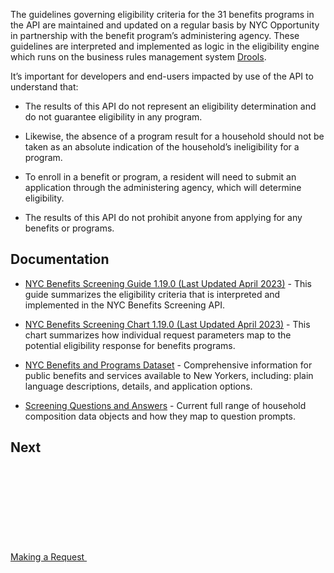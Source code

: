 The guidelines governing eligibility criteria for the 31 benefits programs in the API are maintained and updated on a regular basis by NYC Opportunity in partnership with the benefit program’s administering agency. These guidelines are interpreted and implemented as logic in the eligibility engine which runs on the business rules management system <a href="http://drools.org/" target="_blank">Drools</a>.

It’s important for developers and end-users impacted by use of the API to understand that:

* The results of this API do not represent an eligibility determination and do not guarantee eligibility in any program.

* Likewise, the absence of a program result for a household should not be taken as an absolute indication of the household’s ineligibility for a program.

* To enroll in a benefit or program, a resident will need to submit an application through the administering agency, which will determine eligibility.

* The results of this API do not prohibit anyone from applying for any benefits or programs.

## Documentation

* <a href="https://github.com/CityOfNewYork/screeningapi-docs/blob/60c5674774b7b091bfa492cfaddefde7c613b734/NYC_Benefits_Screening_Guide_1.19.0.pdf" target="_blank">NYC Benefits Screening Guide 1.19.0 (Last Updated April 2023)</a> - This guide summarizes the eligibility criteria that is interpreted and implemented in the NYC Benefits Screening API.

* <a href='https://github.com/CityOfNewYork/screeningapi-docs/blob/60c5674774b7b091bfa492cfaddefde7c613b734/NYC_Benefits_Screening_Chart_1.19.0.pdf' data-js='track' data-track-key='Benefits Screening Chart' data-track-data='[{"event":"benefits-screening-chart"}]' target='_blank' rel="nofollow noopener">NYC Benefits Screening Chart 1.19.0 (Last Updated April 2023)</a> - This chart summarizes how individual request parameters map to the potential eligibility response for benefits programs.

* <a href='https://data.cityofnewyork.us/Social-Services/Benefits-and-Programs-API/kvhd-5fmu' target='_blank' rel="nofollow noopener">NYC Benefits and Programs Dataset</a> - Comprehensive information for public benefits and services available to New Yorkers, including: plain language descriptions, details, and application options.

* <a href='https://docs.google.com/spreadsheets/d/1o5INY8wZwhu92oJt6R9CzhiI8I5HMK86qOXd_ceh5w0/edit' target='_blank' rel="nofollow noopener">Screening Questions and Answers</a> - Current full range of household composition data objects and how they map to question prompts.

## Next

<a href="making-a-request" title="Making a Request" class="btn">Making a Request <svg aria-hidden="true" class="icon-ui mis-1"><use xlink:href="#feather-arrow-right"></use></svg></a>

